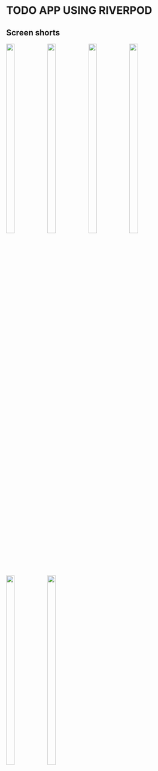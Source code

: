 # TODO APP USING RIVERPOD

## Screen shorts

<p float="center">
    <img src = "https://github.com/user-attachments/assets/feabd2c4-b7ab-4b11-8a48-ba72369caaa2" width = 21% height = 36% alt="">
    <img src = "https://github.com/user-attachments/assets/19047d75-410e-4b82-8349-3e6dbe070af8" width = 21% height = 36% alt="">
    <img src = "https://github.com/user-attachments/assets/b3d843d2-fd4c-4401-b58c-f08887d90b09" width = 21% height = 36% alt="">
    <img src = "https://github.com/user-attachments/assets/7b0e9336-84fb-4867-a904-b8430c4a20fc" width = 21% height = 36% alt="">
  </p>

<p float="center">
    <img src = "https://github.com/user-attachments/assets/e2b2d2e1-1f4f-4322-a1c5-91dd52ed9be1" width = 21% height = 36% alt="">
    <img src = "https://github.com/user-attachments/assets/16d82e37-f8ea-4e2f-b9f7-cb3de807806f" width = 21% height = 36% alt="">
  </p>
  
